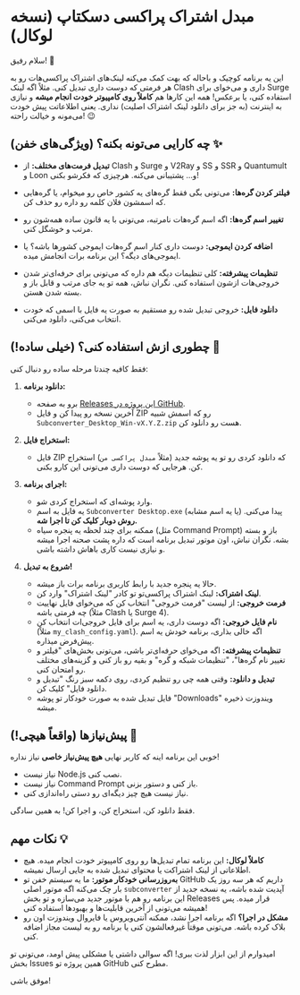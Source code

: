 # مبدل اشتراک پراکسی دسکتاپ (نسخه لوکال)

سلام رفیق! 👋

این یه برنامه کوچیک و باحاله که بهت کمک می‌کنه لینک‌های اشتراک پراکسی‌هات رو به هر فرمتی که دوست داری تبدیل کنی. مثلاً اگه لینک Clash داری و می‌خوای برای Surge استفاده کنی، یا برعکس! همه این کارها هم **کاملاً روی کامپیوتر خودت انجام میشه** و نیازی به اینترنت (به جز برای دانلود لینک اشتراک اصلیت) نداری. یعنی اطلاعاتت پیش خودت می‌مونه و خیالت راحته! 😉



## چه کارایی می‌تونه بکنه؟ (ویژگی‌های خفن) ✨

* **تبدیل فرمت‌های مختلف:** از Clash و Surge و V2Ray و SS و SSR و Quantumult و Loon و... پشتیبانی می‌کنه. هرچیزی که فکرشو بکنی!

* **فیلتر کردن گره‌ها:** می‌تونی بگی فقط گره‌های یه کشور خاص رو میخوام، یا گره‌هایی که اسمشون فلان کلمه رو داره رو حذف کن.

* **تغییر اسم گره‌ها:** اگه اسم گره‌هات نامرتبه، می‌تونی با یه قانون ساده همه‌شون رو مرتب و خوشگل کنی.

* **اضافه کردن ایموجی:** دوست داری کنار اسم گره‌هات ایموجی کشورها باشه؟ یا ایموجی‌های دیگه؟ این برنامه برات انجامش میده.

* **تنظیمات پیشرفته:** کلی تنظیمات دیگه هم داره که می‌تونی برای حرفه‌ای‌تر شدن خروجی‌هات ازشون استفاده کنی. نگران نباش، همه تو یه جای مرتب و قابل باز و بسته شدن هستن.

* **دانلود فایل:** خروجی تبدیل شده رو مستقیم به صورت یه فایل با اسمی که خودت انتخاب می‌کنی، دانلود می‌کنی.

## چطوری ازش استفاده کنی؟ (خیلی ساده!) 🚀

فقط کافیه چندتا مرحله ساده رو دنبال کنی:

1.  **دانلود برنامه:**
    * برو به صفحه [Releases این پروژه در GitHub](https://github.com/vpnclashfa-backup/OfflineProxyConverter/releases).
    * آخرین نسخه رو پیدا کن و فایل ZIP رو که اسمش شبیه `Subconverter_Desktop_Win-vX.Y.Z.zip` هست رو دانلود کن.

2.  **استخراج فایل:**
    * فایل ZIP که دانلود کردی رو تو یه پوشه جدید (مثلاً `مبدل پراکسی من`) استخراج کن. هرجایی که دوست داری می‌تونی این کارو بکنی.

3.  **اجرای برنامه:**
    * وارد پوشه‌ای که استخراج کردی شو.
    * یه فایل به اسم `Subconverter Desktop.exe` (یا یه اسم مشابه) پیدا می‌کنی. **روش دوبار کلیک کن تا اجرا شه.**
    * ممکنه برای چند لحظه یه پنجره سیاه (مثل Command Prompt) باز و بسته بشه. نگران نباش، اون موتور تبدیل برنامه است که داره پشت صحنه اجرا میشه و نیازی نیست کاری باهاش داشته باشی.

4.  **شروع به تبدیل!**
    * حالا یه پنجره جدید با رابط کاربری برنامه برات باز میشه.
    * **لینک اشتراک:** لینک اشتراک پراکسی‌تو تو کادر "لینک اشتراک" وارد کن.
    * **فرمت خروجی:** از لیست "فرمت خروجی" انتخاب کن که می‌خوای فایل نهاییت چه فرمتی باشه (مثلاً Clash یا Surge 4).
    * **نام فایل خروجی:** اگه دوست داری، یه اسم برای فایل خروجی‌ات انتخاب کن (مثلاً `my_clash_config.yaml`). اگه خالی بذاری، برنامه خودش یه اسم پیش‌فرض میذاره.
    * **تنظیمات پیشرفته:** اگه می‌خوای حرفه‌ای‌تر باشی، می‌تونی بخش‌های "فیلتر و تغییر نام گره‌ها"، "تنظیمات شبکه و گره" و بقیه رو باز کنی و گزینه‌های مختلف رو امتحان کنی.
    * **تبدیل و دانلود:** وقتی همه چی رو تنظیم کردی، روی دکمه سبز رنگ "تبدیل و دانلود فایل" کلیک کن.
    * فایل تبدیل شده به صورت خودکار تو پوشه "Downloads" ویندوزت ذخیره میشه.

## پیش‌نیازها (واقعاً هیچی!) 🤯

خوبی این برنامه اینه که کاربر نهایی **هیچ پیش‌نیاز خاصی** نیاز نداره!
* نیاز نیست Node.js نصب کنی.
* نیاز نیست Command Prompt باز کنی و دستور بزنی.
* نیاز نیست هیچ چیز دیگه‌ای رو دستی راه‌اندازی کنی.

فقط دانلود کن، استخراج کن، و اجرا کن! به همین سادگی.

## نکات مهم 💡

* **کاملاً لوکال:** این برنامه تمام تبدیل‌ها رو روی کامپیوتر خودت انجام میده. هیچ اطلاعاتی از لینک اشتراکت یا محتوای تبدیل شده به جایی ارسال نمیشه.
* **به‌روزرسانی خودکار موتور:** ما یه سیستم خفن تو GitHub داریم که هر سه روز یک بار چک می‌کنه اگه موتور اصلی `subconverter` آپدیت شده باشه، یه نسخه جدید از این برنامه رو هم با موتور جدید می‌سازه و تو بخش Releases قرار میده. پس همیشه می‌تونی از آخرین قابلیت‌ها و بهبودها استفاده کنی!
* **مشکل در اجرا؟** اگه برنامه اجرا نشد، ممکنه آنتی‌ویروس یا فایروال ویندوزت اون رو بلاک کرده باشه. می‌تونی موقتاً غیرفعالشون کنی یا برنامه رو به لیست مجاز اضافه کنی.

امیدوارم از این ابزار لذت ببری! اگه سوالی داشتی یا مشکلی پیش اومد، می‌تونی تو بخش Issues همین پروژه تو GitHub مطرح کنی.

موفق باشی!
